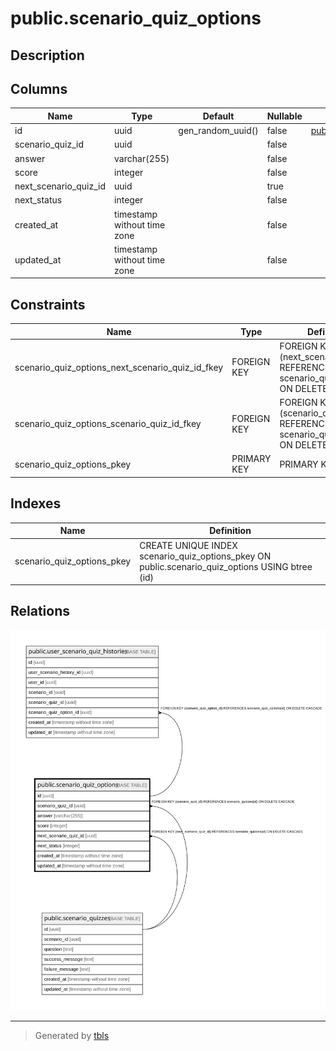 # public.scenario_quiz_options

## Description

## Columns

| Name | Type | Default | Nullable | Children | Parents | Comment |
| ---- | ---- | ------- | -------- | -------- | ------- | ------- |
| id | uuid | gen_random_uuid() | false | [public.user_scenario_quiz_histories](public.user_scenario_quiz_histories.md) |  |  |
| scenario_quiz_id | uuid |  | false |  | [public.scenario_quizzes](public.scenario_quizzes.md) |  |
| answer | varchar(255) |  | false |  |  |  |
| score | integer |  | false |  |  |  |
| next_scenario_quiz_id | uuid |  | true |  | [public.scenario_quizzes](public.scenario_quizzes.md) |  |
| next_status | integer |  | false |  |  |  |
| created_at | timestamp without time zone |  | false |  |  |  |
| updated_at | timestamp without time zone |  | false |  |  |  |

## Constraints

| Name | Type | Definition |
| ---- | ---- | ---------- |
| scenario_quiz_options_next_scenario_quiz_id_fkey | FOREIGN KEY | FOREIGN KEY (next_scenario_quiz_id) REFERENCES scenario_quizzes(id) ON DELETE CASCADE |
| scenario_quiz_options_scenario_quiz_id_fkey | FOREIGN KEY | FOREIGN KEY (scenario_quiz_id) REFERENCES scenario_quizzes(id) ON DELETE CASCADE |
| scenario_quiz_options_pkey | PRIMARY KEY | PRIMARY KEY (id) |

## Indexes

| Name | Definition |
| ---- | ---------- |
| scenario_quiz_options_pkey | CREATE UNIQUE INDEX scenario_quiz_options_pkey ON public.scenario_quiz_options USING btree (id) |

## Relations

![er](public.scenario_quiz_options.svg)

---

> Generated by [tbls](https://github.com/k1LoW/tbls)
